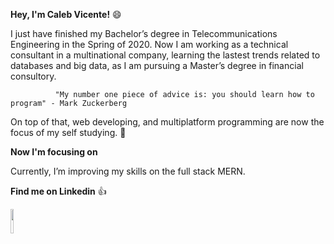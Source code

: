 **Hey, I'm Caleb Vicente!** :smile:

I just have finished my Bachelor’s degree in Telecommunications Engineering in the Spring of 2020. Now I am working as a technical consultant in a multinational company, learning the lastest trends related to databases and big data, as I am pursuing a Master’s degree in financial consultory.

              "My number one piece of advice is: you should learn how to program" - Mark Zuckerberg

On top of that, web developing, and multiplatform programming are now the focus of my self studying. :closed_book:

**Now I'm focusing on**

Currently, I’m improving my skills on the full stack MERN.

**Find me on Linkedin** :+1:

<a href="https://www.linkedin.com/in/caleb-vicente/"><img src="https://logos-marcas.com/wp-content/uploads/2020/04/Linkedin-Logo-650x366.png" width="10%" height="10%" href="https://www.linkedin.com/in/caleb-vicente"/></a>

